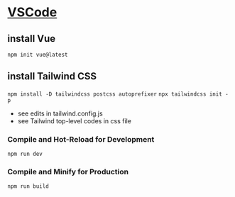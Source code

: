 # [VSCode](https://code.visualstudio.com/)

## install Vue
```npm init vue@latest```

## install Tailwind CSS
```npm install -D tailwindcss postcss autoprefixer```
```npx tailwindcss init -p```
- see edits in tailwind.config.js
- see Tailwind top-level codes in css file

<!-- FormKit dropdown & list are paid features -->

### Compile and Hot-Reload for Development
```npm run dev```

### Compile and Minify for Production
```npm run build```
